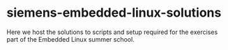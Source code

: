 # siemens-embedded-linux-solutions
Here we host the solutions to scripts and setup required for the exercises part of the Embedded Linux summer school.
